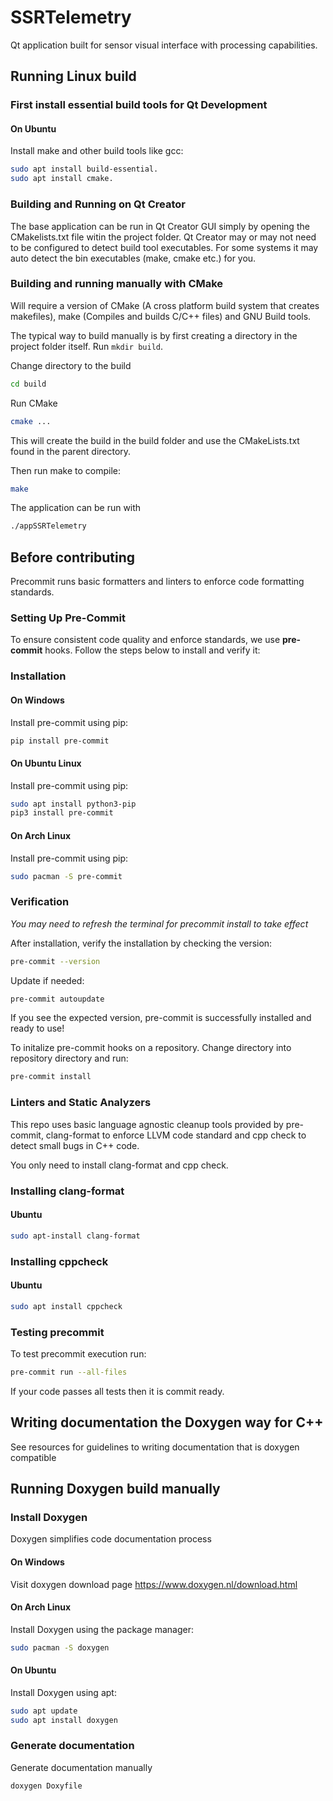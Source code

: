 # SSRTelemetry
Qt application built for sensor visual interface with processing capabilities.

## Running Linux build

### First install essential build tools for Qt Development

#### On Ubuntu
Install make and other build tools like gcc:
```bash
sudo apt install build-essential.
sudo apt install cmake.
```

### Building and Running on Qt Creator
The base application can be run in Qt Creator GUI simply by opening the CMakelists.txt file witin the project folder. Qt Creator may or may not need to be configured to detect build tool executables. For some systems it may auto detect the bin executables (make, cmake etc.) for you.

### Building and running manually with CMake
Will require a version of CMake (A cross platform build system that creates makefiles), make (Compiles and builds C/C++ files) and GNU Build tools.

The typical way to build manually is by first creating a directory in the project folder itself. Run ```mkdir build```.

Change directory to the build
```bash
cd build
```

Run CMake
```bash
cmake ...
```
This will create the build in the build folder and use the CMakeLists.txt found in the parent directory.

Then run make to compile:
```bash
make
```

The application can be run with
```bash
./appSSRTelemetry
```

## Before contributing
Precommit runs basic formatters and linters to enforce code formatting standards.

### Setting Up Pre-Commit
To ensure consistent code quality and enforce standards, we use **pre-commit** hooks. Follow the steps below to install and verify it:

### Installation

#### On Windows
Install pre-commit using pip:
```bash
pip install pre-commit
```

#### On Ubuntu Linux
Install pre-commit using pip:
```bash
sudo apt install python3-pip
pip3 install pre-commit
```

#### On Arch Linux
Install pre-commit using pip:
```bash
sudo pacman -S pre-commit
```

### Verification

*You may need to refresh the terminal for precommit install to take effect*

After installation, verify the installation by checking the version:
```bash
pre-commit --version
```

Update if needed:
```bash
pre-commit autoupdate
```

If you see the expected version, pre-commit is successfully installed and ready to use!

To initalize pre-commit hooks on a repository. Change directory into repository directory and run:
```bash
pre-commit install
```

### Linters and Static Analyzers
This repo uses basic language agnostic cleanup tools provided by pre-commit, clang-format to enforce LLVM code standard and cpp check to detect small bugs in C++ code.

You only need to install clang-format and cpp check.

### Installing clang-format
#### Ubuntu
```bash
sudo apt-install clang-format
```

### Installing cppcheck
#### Ubuntu
```bash
sudo apt install cppcheck
```

### Testing precommit
To test precommit execution run:
```bash
pre-commit run --all-files
```
If your code passes all tests then it is commit ready.

## Writing documentation the Doxygen way for C++
See resources for guidelines to writing documentation that is doxygen compatible

## Running Doxygen build manually

### Install Doxygen
Doxygen simplifies code documentation process

#### On Windows
Visit doxygen download page https://www.doxygen.nl/download.html

#### On Arch Linux
Install Doxygen using the package manager:
```bash
sudo pacman -S doxygen
```

#### On Ubuntu
Install Doxygen using apt:
```bash
sudo apt update
sudo apt install doxygen
```

### Generate documentation
Generate documentation manually
```bash
doxygen Doxyfile
```
